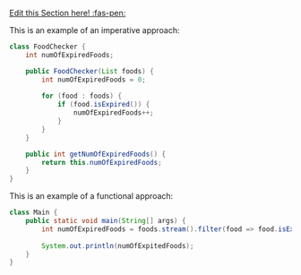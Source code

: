 <!-- DO NOT DELETE THIS LINK --> 
[Edit this Section here! :fas-pen:](https://github.com/nus-cs2030/1920-s2/edit/master/contents/textbook/lecture01/imperativeProgramming/examples.md)
<!-- DO NOT DELETE THIS LINK --> 

This is an example of an imperative approach: 

```java
class FoodChecker {
    int numOfExpiredFoods;

    public FoodChecker(List foods) {
        int numOfExpiredFoods = 0;
        
        for (food : foods) {
            if (food.isExpired()) {
                numOfExpiredFoods++;
            }
        }
    }

    public int getNumOfExpiredFoods() { 
        return this.numOfExpiredFoods;
    }   
}
```

This is an example of a functional approach: 

```java
class Main {
    public static void main(String[] args) {
        int numOfExpiredFoods = foods.stream().filter(food => food.isExpired()).count();
        
        System.out.println(numOfExpitedFoods);
    }
}
```